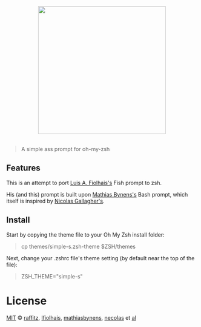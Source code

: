 <div align="center">
  <a href="https://github.com/robbyrussell/oh-my-zsh">
  <img width=337px  src="http://ohmyz.sh/img/OMZLogo_BnW.png">
  </a>
</div>
<br>

> A simple ass prompt for oh-my-zsh


## Features

This is an attempt to port [Luis A. Fiolhais's][lfsap] Fish prompt to zsh.

His (and this) prompt is built upon [Mathias Bynens's][mths] Bash prompt, which itself is inspired by [Nicolas Gallagher's][necsh].

## Install

Start by copying the theme file to your Oh My Zsh install folder:

> cp themes/simple-s.zsh-theme $ZSH/themes

Next, change your .zshrc file's theme setting (by default near the top of the file):

> ZSH_THEME="simple-s"

# License

[MIT][mit] © [raffitz][author], [lfiolhais][lfiolhais], [mathiasbynens][mathiasbynens], [necolas][necolas] et [al][contributors]


[mit]:	http://opensource.org/licenses/MIT
[author]:	http://github.com/raffitz
[lfiolhais]:	http://github.com/lfiolhais
[mathiasbynens]:	http://github.com/mathiasbynens
[necolas]:	http://github.com/necolas
[contributors]:	https://github.com/raffitz/simple-s/graphs/contributors
[lfsap]:	https://github.com/lfiolhais/theme-simple-ass-prompt
[mths]:	https://github.com/mathiasbynens/dotfiles
[necsh]:	https://github.com/necolas/dotfiles
[license-badge]:	https://img.shields.io/badge/license-MIT-007EC7.svg?style=flat-square


